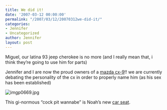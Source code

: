 ```yaml
---
title: We did it!
date: '2007-03-12 00:00:00'
permalink: "/2007/03/12/20070312we-did-it/"
categories:
- Jennifer
- Uncategorized
author: Jennifer
layout: post
---
```


Miguel, our latina 93 jeep cherokee is no more (and I really mean that, i think they&#8217;re going to use him for parts)

Jennifer and I are now the proud owners of a [mazda cx-9](http://www.mazdausa.com/MusaWeb/displayPage.action?pageParameter=modelsMain&vehicleCode=CX9 "mazda cx-9")!! we are currently debating the personality of the cx in order to properly name him (as his sex has been established)

<img id="image134" alt="imgp0669.jpg" src="http://static.squarespace.com/static/50db6bb3e4b015296cd43789/50dfa5b1e4b0dc6320e0b5ea/50dfa5b1e4b0dc6320e0b664/1173726187000/?format=original" />

This gi-normous &#8220;cock pit wannabe&#8221; is Noah&#8217;s new [car seat](http://www.flickr.com/photos/jenniferandJennifers_photos/ "car seat").
